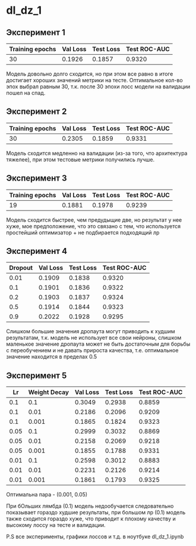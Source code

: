 # dl_dz_1

## Эксперимент 1

| Training epochs | Val Loss | Test Loss | Test ROC-AUC |
| --------------- | -------- | --------- | ------------ |
|        30       |  0.1926  |  0.1857   |    0.9320    |


Модель довольно долго сходится, но при этом все равно в итоге достигает хороших значений метрики на тесте. Оптимальное кол-во эпох выбрал равным 30, т.к. после 30 эпохи лосс модели на валидации пошел на спад.

## Эксперимент 2

| Training epochs | Val Loss | Test Loss | Test ROC-AUC |
| --------------- | -------- | --------- | ------------ |
|        30       |  0.2305  |   0.1859   |    0.9331   |

Модель сходится медленно на валидации (из-за того, что архитектура тяжелее), при этом тестовые метрики получились лучше.


## Эксперимент 3
| Training epochs | Val Loss | Test Loss | Test ROC-AUC |
| --------------- | -------- | --------- | ------------ |
|        19       |  0.1881  |   0.1978  |    0.9239    |


Модель сходится быстрее, чем предудыщие две, но результат у нее хуже, мое предположение, что это связано с тем, что используется простейший оптимизатор + не подбирается подходящий лр

## Эксперимент 4

| Dropout | Val Loss | Test Loss | Test ROC-AUC 
| ------- | -------- | --------- | ------------ |
|  0.01   |  0.1909  |   0.1838  |    0.9320    |
|  0.1    |  0.1901  |   0.1836  |    0.9322    |
|  0.2    |  0.1903  |   0.1837  |    0.9324    |
|  0.5    |  0.1914  |   0.1844  |    0.9323    |
|  0.9    |  0.2022  |   0.1928  |    0.9295    |

Слишком большие значения дропаута могут приводить к худшим результатам, т.к. модель не использует все свои нейроны, слишком маленькое значение дропаута может не быть достаточным для борьбы с переобучением и не давать прироста качества, т.е. оптимальное значение находится в пределах 0.5

## Эксперимент 5

| Lr   | Weight Decay|Val Loss | Test Loss | Test ROC-AUC 
| --   | ------------- |-------- | --------| ------------ |
| 0.1  |  0.1          |  0.3049 |  0.2938 |    0.8859    |
| 0.1  | 0.01          |  0.2186 |  0.2096 |    0.9209    |
| 0.1  | 0.001         |  0.1865 |  0.1824 |    0.9323    |
| 0.05 |  0.1          |  0.2999 |  0.3032 |    0.8869    |
| 0.05 | 0.01          |  0.2158 |  0.2069 |    0.9218    |
| 0.05 | 0.001         |  0.1855 |  0.1788 |    0.9331    |
| 0.01 |  0.1          |  0.2598 |  0.3012 |    0.8883    |
| 0.01 | 0.01          |  0.2231 |  0.2126 |    0.9214    |
| 0.01 | 0.001         |  0.1861 |  0.1793 |    0.9325    |


Оптимальна пара - (0.001, 0.05)

При бОльших лямбда (0.1) модель недообучается следовательно показывает гораздо худшие результаты, при большом лр (0.1) модель также сходится гораздо хуже, что приводит к плохому качеству и высокому лоссу на тесте и валидации.


P.S все эксперименты, графики лоссов и т.д. в ноутбуке dl_dz_1.ipynb
